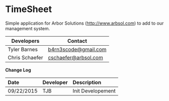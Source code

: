 # TimeSheet
Simple application for Arbor Solutions (http://www.arbsol.com) to add to our management system.


Developers      | Contact
----------------|----------------
Tyler Barnes    | b4rn3scode@gmail.com
Chris Schaefer  | cschaefer@arbsol.com



**Change Log**

Date       | Developer        | Description
:----------|:-----------------|:---------------------------------
09/22/2015 | TJB              | Init Developement
